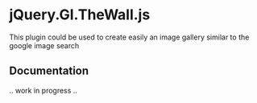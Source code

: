 jQuery.GI.TheWall.js
====================

This plugin could be used to create easily an image gallery similar to the google image search

## Documentation

.. work in progress ..
